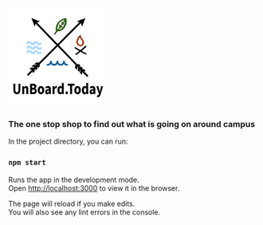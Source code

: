 <!-- ## UnBoard.Today -->
![GitHub Logo](./src/logo.png)

### The one stop shop to find out what is going on around campus

In the project directory, you can run:

### `npm start`

Runs the app in the development mode.<br>
Open [http://localhost:3000](http://localhost:3000) to view it in the browser.

The page will reload if you make edits.<br>
You will also see any lint errors in the console.
